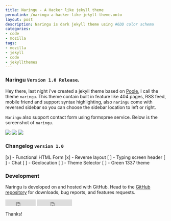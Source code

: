 ```yaml
---
title: Naringu - A Hacker like jekyll theme
permalink: /naringu-a-hacker-like-jekyll-theme.onto
layout: post
description: Naringu is dark jekyll theme using #6DD color schema
categories:
- code
- mozilla
tags:
- mozilla
- jekyll
- code
- jekyllthemes
---
```


### Naringu `Version 1.0 Release`.

Hey there, last night i've created a jekyll theme based on [Poole](http://getpoole.com), I call the theme `naringu`. This theme contain built in feature like 404 pages, RSS feed, mobile friend and support syntax highlighting, also `naringu` come with reversed sidebar so you can choose the sidebar location to left or right.

`Naringu` also support contact form using formspree service. Below is the screenshot of `naringu`.

![ ](/home/onto/github/ariestiyansyah.github.io/images/screenshot-1.png  "2")
![](/home/onto/github/ariestiyansyah.github.io/images/screenshot-2.png) 
![](/home/onto/github/ariestiyansyah.github.io/images/screenshot-4.png) 

### Changelog `version 1.0`

[x] - Functional HTML Form
[x] - Reverse layout
[ ] - Typing screen header
[ ] - Chat
[ ] - Geolocation
[ ] - Theme Selector 
[ ] - Green 1337 theme

### Development

Naringu is developed on and hosted with GitHub. Head to the <a href="https://github.com/ariestiyansyah/naringu">GitHub repository</a> for downloads, bug reports, and features requests.


<iframe src="http://ghbtns.com/github-btn.html?user=ariestiyansyah&repo=naringu&type=fork&count=true" allowtransparency="true" frameborder="0" scrolling="0" width="95" height="20"></iframe>
<iframe src="http://ghbtns.com/github-btn.html?user=ariestiyansyah&repo=naringu&type=watch&count=true" allowtransparency="true" frameborder="0" scrolling="0" width="110" height="20"></iframe>

Thanks!
